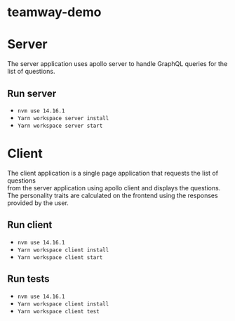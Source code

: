 # teamway-demo

# Server
The server application uses apollo server to handle GraphQL queries for the list of questions.

## Run server
- `nvm use 14.16.1`
- `Yarn workspace server install`
- `Yarn workspace server start`

# Client
The client application is a single page application that requests the list of questions<br>
from the server application using apollo client and displays the questions.<br>
The personality traits are calculated on the frontend using the responses provided by the user.<br>

## Run client
- `nvm use 14.16.1`
- `Yarn workspace client install`
- `Yarn workspace client start`

## Run tests
- `nvm use 14.16.1`
- `Yarn workspace client install`
- `Yarn workspace client test`
